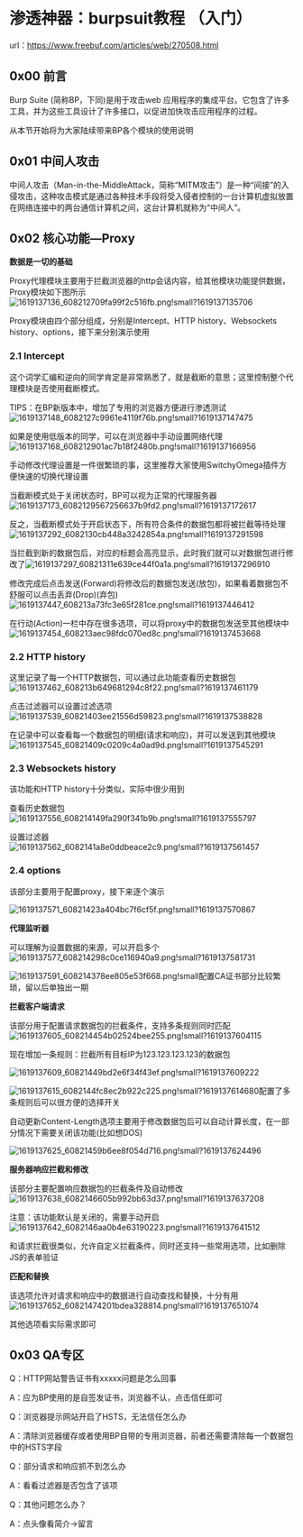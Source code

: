 # 渗透神器：burpsuit教程 （入门）

url：https://www.freebuf.com/articles/web/270508.html

## 0x00 前言

Burp Suite (简称BP，下同)是用于攻击web 应用程序的集成平台。它包含了许多工具，并为这些工具设计了许多接口，以促进加快攻击应用程序的过程。

从本节开始将为大家陆续带来BP各个模块的使用说明

## 0x01 中间人攻击

中间人攻击（Man-in-the-MiddleAttack，简称“MITM攻击”）是一种“间接”的入侵攻击，这种攻击模式是通过各种技术手段将受入侵者控制的一台计算机虚拟放置在网络连接中的两台通信计算机之间，这台计算机就称为“中间人”。

## 0x02 核心功能—Proxy

**数据是一切的基础**

Proxy代理模块主要用于拦截浏览器的http会话内容，给其他模块功能提供数据，Proxy模块如下图所示![1619137136_608212709fa99f2c516fb.png!small?1619137135706](images/1619137136_608212709fa99f2c516fb.png!small)

Proxy模块由四个部分组成，分别是Intercept、HTTP history、Websockets history、options，接下来分别演示使用

### 2.1 Intercept

这个词学汇编和逆向的同学肯定是非常熟悉了，就是截断的意思；这里控制整个代理模块是否使用截断模式。



TIPS：在BP新版本中，增加了专用的浏览器方便进行渗透测试![1619137148_6082127c9961e4119f76b.png!small?1619137147475](images/1619137148_6082127c9961e4119f76b.png!small)

如果是使用低版本的同学，可以在浏览器中手动设置网络代理![1619137168_608212901ac7b18f2480b.png!small?1619137166956](images/1619137168_608212901ac7b18f2480b.png!small)

手动修改代理设置是一件很繁琐的事，这里推荐大家使用SwitchyOmega插件方便快速的切换代理设置



当截断模式处于关闭状态时，BP可以视为正常的代理服务器![1619137173_6082129567256637b9fd2.png!small?1619137172617](images/1619137173_6082129567256637b9fd2.png!small)

反之，当截断模式处于开启状态下，所有符合条件的数据包都将被拦截等待处理![1619137292_6082130cb448a3242854a.png!small?1619137291598](images/1619137292_6082130cb448a3242854a.png!small)

当拦截到新的数据包后，对应的标题会高亮显示，此时我们就可以对数据包进行修改了![1619137297_60821311e639ce44f0a1a.png!small?1619137296910](images/1619137297_60821311e639ce44f0a1a.png!small)

修改完成后点击发送(Forward)将修改后的数据包发送(放包)，如果看着数据包不舒服可以点击丢弃(Drop)(弃包)![1619137447_608213a73fc3e65f281ce.png!small?1619137446412](images/1619137447_608213a73fc3e65f281ce.png!small)

在行动(Action)一栏中存在很多选项，可以将proxy中的数据包发送至其他模块中![1619137454_608213aec98fdc070ed8c.png!small?1619137453668](images/1619137454_608213aec98fdc070ed8c.png!small)

### 2.2 HTTP history

这里记录了每一个HTTP数据包，可以通过此功能查看历史数据包![1619137462_608213b649681294c8f22.png!small?1619137461179](images/1619137462_608213b649681294c8f22.png!small)

点击过滤器可以设置过滤选项![1619137539_60821403ee21556d59823.png!small?1619137538828](images/1619137539_60821403ee21556d59823.png!small)

在记录中可以查看每一个数据包的明细(请求和响应)，并可以发送到其他模块![1619137545_60821409c0209c4a0ad9d.png!small?1619137545291](images/1619137545_60821409c0209c4a0ad9d.png!small)

### 2.3 Websockets history

该功能和HTTP history十分类似，实际中很少用到



查看历史数据包![1619137556_608214149fa290f341b9b.png!small?1619137555797](images/1619137556_608214149fa290f341b9b.png!small)

设置过滤器![1619137562_6082141a8e0ddbeace2c9.png!small?1619137561457](images/1619137562_6082141a8e0ddbeace2c9.png!small)

### 2.4 options

该部分主要用于配置proxy，接下来逐个演示

![1619137571_60821423a404bc7f6cf5f.png!small?1619137570867](images/1619137571_60821423a404bc7f6cf5f.png!small)

**代理监听器**

可以理解为设置数据的来源，可以开启多个![1619137577_608214298c0ce116940a9.png!small?1619137581731](images/1619137577_608214298c0ce116940a9.png!small)

![1619137591_608214378ee805e53f668.png!small](images/1619137591_608214378ee805e53f668.png!small)配置CA证书部分比较繁琐，留以后单独出一期



**拦截客户端请求**

该部分用于配置请求数据包的拦截条件，支持多条规则同时匹配![1619137605_608214454b02524bee255.png!small?1619137604115](images/1619137605_608214454b02524bee255.png!small)

现在增加一条规则：拦截所有目标IP为123.123.123.123的数据包

![1619137609_60821449bd2e6f34f43ef.png!small?1619137609222](images/1619137609_60821449bd2e6f34f43ef.png!small)

![1619137615_6082144fc8ec2b922c225.png!small?1619137614680](images/1619137615_6082144fc8ec2b922c225.png!small)配置了多条规则后可以很方便的选择开关

自动更新Content-Length选项主要用于修改数据包后可以自动计算长度，在一部分情况下需要关闭该功能(比如想DOS)

![1619137625_60821459b6ee8f054d716.png!small?1619137624496](images/1619137625_60821459b6ee8f054d716.png!small)

**服务器响应拦截和修改**

该部分主要配置响应数据包的拦截条件及自动修改![1619137638_6082146605b992bb63d37.png!small?1619137637208](images/1619137638_6082146605b992bb63d37.png!small)

注意：该功能默认是关闭的，需要手动开启![1619137642_6082146aa0b4e63190223.png!small?1619137641512](images/1619137642_6082146aa0b4e63190223.png!small)

和请求拦截很类似，允许自定义拦截条件，同时还支持一些常用选项，比如删除JS的表单验证



**匹配和替换**

该选项允许对请求和响应中的数据进行自动查找和替换，十分有用![1619137652_60821474201bdea328814.png!small?1619137651074](images/1619137652_60821474201bdea328814.png!small)



其他选项看实际需求即可

## 0x03 QA专区

Q：HTTP网站警告证书有xxxxx问题是怎么回事

A：应为BP使用的是自签发证书，浏览器不认，点击信任即可



Q：浏览器提示网站开启了HSTS，无法信任怎么办

A：清除浏览器缓存或者使用BP自带的专用浏览器，前者还需要清除每一个数据包中的HSTS字段



Q：部分请求和响应抓不到怎么办

A：看看过滤器是否包含了该项



Q：其他问题怎么办？

A：点头像看简介->留言
